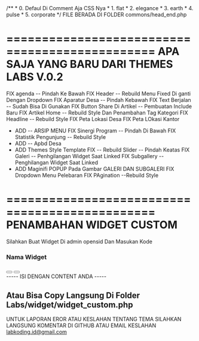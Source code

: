 

<!-- Jika Ingin Menganti Tema Silahkan Ganti Tema Dengan Kode Beriku  -->
<link rel="stylesheet" id="css-theme" href="assets/css/themes/flat.min.css"> 
/**
 * 0. Defaul Di Comment Aja CSS Nya
 * 1. flat
 * 2. elegance
 * 3. earth
 * 4. pulse
 * 5. corporate
 */
FILE BERADA DI FOLDER commons/head_end.php

===============================================
APA SAJA YANG BARU DARI THEMES LABS V.0.2
===============================================
FIX agenda -- Pindah Ke Bawah
FIX Header -- Rebuild Menu Fixed Di ganti Dengan Dropdown
FIX Aparatur Desa -- Pindah Kebawah
FIX Text Berjalan -- Sudah Bisa Di Gunakan
FIX Button Share Di Artikel -- Pembuatan Include Baru
FIX  Artikel Home -- Rebuild Style Dan Penambahan Tag Kategori
FIX Headline -- Rebuild Style 
FIX Peta Lokasi Desa 
FIX Peta LOkasi Kantor
+ ADD -- ARSIP MENU
FIX Sinergi Program -- Pindah Di Bawah
FIX Statistik Pengunjung -- Rebuild Style 
+ ADD -- Apbd Desa
+ ADD Themes Style Template
FIX -- Rebuild Slider -- Pindah Keatas
FIX Galeri -- Penhgilangan Widget Saat Linked
FIX Subgallery -- Penghilangan Widget Saat Linked
+ ADD Maginifi POPUP Pada Gambar  GALERI DAN SUBGALERI
FIX Dropdown Menu Pelebaran
FIX PAgination --Rebuild Style

===============================================
PENAMBAHAN WIDGET CUSTOM 
===============================================
Silahkan Buat Widget Di admin opensid Dan Masukan Kode

<div class="block block-themed js-animation-object animated lightSpeedIn">
    <div class="block-header bg-gd-sea">
        <h3 class="block-title"><i class="si si-login"></i> Nama Widget </h3>
        <div class="block-options mr-15">
            <button type="button" class="btn-block-option" data-toggle="block-option" data-action="fullscreen_toggle"><i
                    class="si si-size-fullscreen"></i></button>
            <button type="button" class="btn-block-option" data-toggle="block-option" data-action="content_toggle"><i
                    class="si si-arrow-up"></i></button>
        </div>
    </div>
    <div class="block-content tab-content">
    ----- ISI DENGAN CONTENT ANDA -----
    </div>
</div>

Atau Bisa Copy Langsung Di Folder Labs/widget/widget_custom.php
---------------------------------------------------------------------
UNTUK LAPORAN EROR ATAU KESLAHAN TENTANG TEMA SILAHKAN LANGSUNG KOMENTAR DI GITHUB ATAU EMAIL KESLAHAN
labkoding.id@gmail.com
